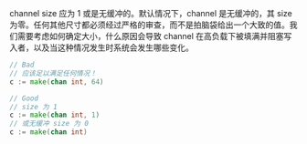channel  size 应为 1 或是无缓冲的。默认情况下，channel 是无缓冲的，其 size 为零。任何其他尺寸都必须经过严格的审查，而不是拍脑袋给出一个大致的值。我们需要考虑如何确定大小，什么原因会导致 channel 在高负载下被填满并阻塞写入者，以及当这种情况发生时系统会发生哪些变化。
```go
// Bad
// 应该足以满足任何情况！
c := make(chan int, 64)

// Good
// size 为 1
c := make(chan int, 1) 
// 或无缓冲 size 为 0
c := make(chan int)
```